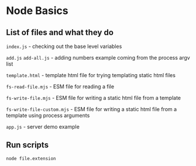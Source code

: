 # Node Basics

## List of files and what they do

```index.js``` - checking out the base level variables

```add.js``` ```add-all.js``` - adding numbers example coming from the process argv list

```template.html``` - template html file for trying templating static html files

```fs-read-file.mjs``` - ESM file for reading a file

```fs-write-file.mjs``` - ESM file for writing a static html file from a template

```fs-write-file-custom.mjs``` - ESM file for writing a static html file from a template using process arguments

```app.js``` - server demo example

## Run scripts

```
node file.extension
```
